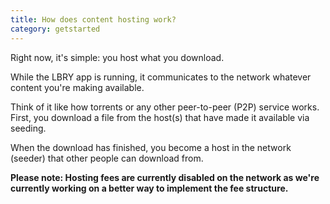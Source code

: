 ```yaml
---
title: How does content hosting work?
category: getstarted
---
```


Right now, it's simple: you host what you download.

While the LBRY app is running, it communicates to the network whatever content you're making available.

Think of it like how torrents or any other peer-to-peer (P2P) service works. First, you download a file from the host(s) that have made it available via seeding.

When the download has finished, you become a host in the network (seeder) that other people can download from.

**Please note: Hosting fees are currently disabled on the network as we're currently working on a better way to implement the fee structure.**
